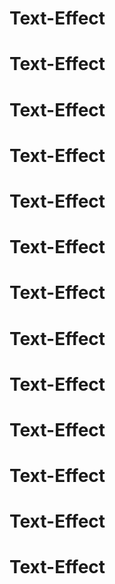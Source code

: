 # Text-Effect
# Text-Effect
# Text-Effect
# Text-Effect
# Text-Effect
# Text-Effect
# Text-Effect
# Text-Effect
# Text-Effect
# Text-Effect
# Text-Effect
# Text-Effect
# Text-Effect
